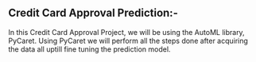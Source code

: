 ## Credit Card Approval Prediction:-

In this Credit Card Approval Project, we will be using the AutoML library, PyCaret. Using PyCaret we will perform all the steps done after acquiring the data all uptill fine tuning the prediction model.
